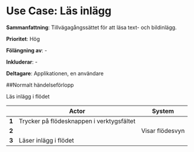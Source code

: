 # Use Case: Läs inlägg
**Sammanfattning**: Tillvägagångssättet för att läsa text- och bildinlägg.

**Prioritet**: Hög

**Fölängning av**: -

**Inkluderar**: -

**Deltagare**: Applikationen, en användare

##Normalt händelseförlopp

Läs inlägg i flödet

|     | Actor                                     | System          |
|---  |-------------------------------------------|--------         |
|**1**    | Trycker på flödesknappen i verktygsfältet |                 |
|**2**    |                                           |Visar flödesvyn  |
|**3**    | Läser inlägg i flödet                     |                 
